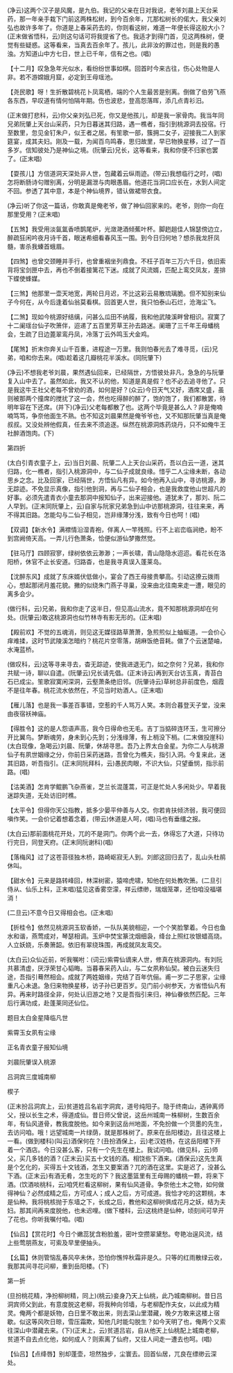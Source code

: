 <!-- { "loadSidebar": true } -->
(净云)这两个汉子是风魔，是九伯。我记的父亲在日对我说，老爷刘晨上天台采药，那一年亲手栽下门前这两株松树，到今百余年，兀那松树长的偌大，我父亲刘弘也故许多年了。你道是上春采药去的，你则看这树，难道一年便长得这般大小？(正末做省悟科，云)则这句话可将我提省了也。我适才到得门首，见这两株树，便觉有些疑惑。这等看来，当真去百余年了。孩儿，此非汝的罪过也，则是我的愚浊。方知道山中方七日，世上已千年，信有之也。(唱)

【十二月】叹急急年光似水，看纷纷世事如棋。回首时今来古往，伤心处物是人非。若不游嫦娥月窟，必定到王母瑶池。

【尧民歌】呀！生折散碧桃花卜凤鸾栖，端的个人生最苦是别离。倒做了伯劳飞燕各东西，早叹道有情何怕隔年期。伤也波悲，登高怨落晖，添几点青衫汨。

(正末做打悲科，云)你父亲刘弘已死，你又是他孩儿，却是我一家骨肉。我当年同兄弟阮肇上天台山采药，只为日暮迷其归路，遇一樵者，指引到桃源洞去投宿。行至数里，忽见金钉朱户，似王者之居。有笙歌一部，簇拥二女子，迎接我二人到家筵宴，成其夫妇。刚及一载，为闻百鸟鸣春，思归故里，早已物换星移，过了一百多岁。信知彼处乃是神仙之境。(阮肇云)兄长，这等看来，我和你便不归家也罢了。(正末唱)

【耍孩儿】方信道洞天深处非人世，包藏着云纵雨迹。(带云)我想临行之时，(唱)怎将断肠诗句赠别离，分明是漏泄与肉眼愚眉。他道花当洞口应长在，水到人间定不回。参透了其中意，本是个神仙境界，错认做裙带衣食。

(净云)听了你这一篇话，你敢真是俺老爷，做了神仙回家来的。老爷，则你一向在那里受用？(正末唱)

【五煞】我受用淡氤氲香喷鹊尾炉，光潋滟酒倾蕉叶杯。脚趔趄佳人锦瑟傍边立，醉疏狂闲吟夜月诗千首，眼迷希细看春风玉一围。到今日归何地？想杀我龙肝凤髓，害杀我螓首蛾眉。

【四煞】也曾交颈睡并手行，也曾重裀坐列鼎食。不枉子百年三万六千日，依旧索背将宝剑匣中去，再也不倒着接篱花下迷。成就了风流婿，匹配上鸾交凤友，差排下蝶使蜂媒。

【三煞】他那里一壶天地宽，两轮日月迟，不比这彩云易散琉璃脆。但不知别来仙子今何在，从今后逢着仙翁莫看棋。回首更人世，我只怕泰山石烂，沧海尘飞。

【二煞】现如今桃源好结缡，问甚么瓜田不纳履，我和他武陵溪畔曾相识。寂寞了十二阑瑶台仙子吹箫伴，迢递了五百里芳草王孙去路迷。阑珊了三千年王母蟠桃会，生疏了日边蓖翠鸾丹凤，冷落丁云外鸣玉犬金鸡。

【尾煞】折末你奔关山千百重，进程途一万里。我则怕春光去了难寻觅，(云)兄弟，咱和你去来。(唱)趁着这几瓣桃花半溪水。(同阮肇下)

(净云)不想我老爷刘晨，果然遇仙回来，已经隔世，方悟彼处非凡，急急的与阮肇复入山中去了。虽然如此，我又不认的他，知道是真是假？也不必去追寻他了。只是我这牛王社父老每不曾劝的酒，如何是好？(众云)今日天气又好，酒席又盛，虽则被那两个撞席的搅扰了这一会，然也吃得醉的醉了，饱的饱了，我们都散罢，待明年容在下还席。(并下)(净云)父老每都散了也。这两个毕竟是甚么人？非是俺喃喃笃笃，争奈他面生不熟。也不知这刘晨果然是俺爷爷也，又不知那阮肇当真是俺叔叔。又没处辨他假真，任去来不须追逐。纵然在桃源洞炼药烧丹，只不如俺牛王社醉酒饱肉。(下)


第四折

(太白引青衣童子上，云)当日刘晨、阮肇二人上天台山采药，吾以白云一道，迷其归路，化一樵者，指引入桃源洞中，与二仙子成就良缘。惜乎二人尘缘未断，各动思乡之念。比及回家，已经隔世，方悟仙凡有异。如今他再入山中，寻访桃源，渺无踪迹。不免显示真像，指引他到洞，再与二仙子相会，也是我救度他山世超凡的好事。必须先遣青衣小童去那洞中报知仙子，出来迎接他。道犹未了，那刘、阮二人早到。(正末同阮肇上，云)自家与阮家兄弟急到山中访那桃源洞，往往来来，再不得其旧路。怎能勾与二仙子相见，岂非缘薄分浅，致有今日也呵！(唱)

【双调】【新水令】满襟情沿湿青袍，伴离人一竿残照。行不上岩峦临涧绝，盼不到宫阙倚天高。一弄儿行色萧条，恰便似游仙梦撒然觉。

【驻马厅】四顾寂寥，绿树依依云渺渺；一声长啸，青山隐隐水迢迢。看花长在洛阳桥，休官不止长安道。归路杳，也是我寻真误入蓬莱岛。

【沈醉东风】成就了东床婿伏低做小，宴会了西王母接贵攀高。引动这撩云拨雨心，想起那闭月羞花貌。撇的似绕朱门燕子寻巢，没来由北往南来走一遭，眼见的离多会少。

(做行科，云)兄弟，我和你走了这半日，但见高山流水，竟不知那桃源洞却在何处。(阮肇云)敢这桃源洞也似竹林寺有影无形的。(正末唱)

【殿前欢】不觉的五魂消，则见这无媒径路草萧萧，急煎煎似上蚰蜒道。一会价心痒难揉，这时节武陵溪怎暗约？桃花片空零落，胡麻饭绝音耗。做了个云迷楚岫，水淹蓝桥。

(做叹科，云)这等寻来寻去，杳无踪迹，使我进退无门，如之奈何？兄弟，我和你共赋一诗，聊以自遣。(阮肇云)兄长请先倡。(正末诗云)再到天台访玉真，青苔白石已成尘。笙歌寂寞闲深洞，云壑萧条绝旧邻。(阮肇诗云)草树总非前度色，烟霞不是往年春。桃花流水依然在，不见当时劝酒人。(正末唱)

【雁儿落】也是我一事差百事错，空惹的千人骂万人笑。本则合暮登天子堂，没来由夜宿袄神庙。

【得胜令】这的是人怨语声高，我今日得命也无毛。吉丁当掂碎连环玉，生可擦分开比翼鸟。梦断魂劳，身未到心先到；分浅缘薄，有上梢没下梢。(二末做投崖科)(太白现像，急喝云)刘晨、阮肇，休胡寻思。吾乃上界太白金星。为你二人与桃源仙子有夙世姻缘之分，你前日采药迷路，吾曾化为樵夫，指引入洞。今复来此，迷其旧路，听吾指引。(正末同阮拜科，云)愚民肉眼，不识大仙，只望垂悯，指示前路。(唱)

【沽美酒】怎肯学鲲鹏飞杂燕雀，芝兰长混蓬蒿，可正是忙处人多闲处少。早着我迷踪失道，无处访旧时樵。

【太平令】但得你天公指教，抵多少晏平仲善与人交。你若肯扶倾济弱，我可便回嗔作笑。一会价记着想着念着，(带云)休道是人呵，(唱)马也有垂缰之报。

(太白云)那前面桃花开处，兀的不是洞门。你两个此一去，休得忘了大道，只待功行完日，同登天府。(正末同阮谢科)(唱)

【落梅风】过了这苍苔径独木桥，路崎岖寂无人到。刘郎这回归去了，乱山头杜鹃休叫。

【甜水令】元来是路转峰回，林深树密，猿啼虎啸，知他在何处教吹箫。(二旦引侍从、仙乐上科，正末唱)猛见这香雾空濛，祥云缥缈，瑞烟笼罩，还怕咱没福堪消！

(二旦云)不意今日又得相会也。(正末唱)

【折桂令】依然见桃源洞玉软香娇，一队队美貌相迎，一个个笑脸擎着。今日也鱼水和谐，燕莺成对，琴瑟相调。玉炉中焚宝篆沈烟细袅，绛台上照红妆银蜡高烧。人立妖娆，乐奏箫韶。依旧有翠绕珠围，再成就凤友鸾交。

(太白云)众仙近前，听我嘱咐：(词云)紫霄仙谪来人世，修真在桃源洞内。有刘阮共慕清虚，厌浮荣甘心韬晦。当暮春采药入山，与二女夙称仙契。被白云迷失归途，吾指引蓦然相会。成就了两姓姻缘，完结了百年伉俪。甫一岁二子思家，尘缘重凡心未退。急归来物换星移，访子孙已更百岁。见门前小树参天，方省悟仙凡有异。再来时路径全非，何处认旧游之地？又是吾指引来归，神仙眷依然匹配。三年后行满功成，赴蓬莱同还仙位。

题目太白金星降临凡世

紫霄玉女夙有尘缘

正名青衣童子报知仙境

刘晨阮肇误入桃源
　




吕洞宾三度城南柳

楔子

(正末扮吕洞宾上，云)贫道姓吕名岩字洞宾，道号纯阳子。隐于终南山，遇钟离师父，授以长生之术，得道成仙。昔日师父曾说，这岳州城南一株柳树，生数百余年，有仙风道骨，教我度脱他。如今来到这岳州地面，不免扮做一个货墨的先生，去访问咱。哦！远望城南一片绿荫，就是那株树了。原来在岳阳楼边，且往这楼上一看。(做到楼科)(叫云)酒保何在？(丑扮酒保上，云)老汉姓杨，在这岳阳楼下开着一个酒店。今日没甚么客，只有一个先生在楼上。我试问咱。(做见科，云)师父，买几多钱的酒？(正末云)买五十文钱的酒。相饶些下酒来。(酒保云)这先生真是个乞化的，买得五十文钱酒，怎生又要案酒？兀的酒在这里。实是迟了，没甚么下酒。(正末云)有酒无肴，怎生吃的下？我这墨篮里有王母赐的蟠桃一颗，将来下酒。(饮酒啖桃科，云)咱凭栏看这柳树，果有仙风道骨。争奈他土木之物，如何做得神仙？必然成精之后，方可成人；成人之后，方可成道。我恰才吃的这颗桃，本是仙种。我将桃核抛于东墙之下，长成之后，教他和这柳树俱成花月之妖，结为夫妇。那其间再来度脱他，也未迟哩。(做下楼科，云)这桃终是仙种，顷刻间可早开了花也。你听我嘱付咱。(唱)

【仙吕】【赏花时】今日个嫩蕊犹含粉脸羞，密叶空攒翠黛愁。夸艳冶逞风流，结上些莺朋燕友，可索及早里便抽头。

【幺篇】休则管恼乱春风卒未休，恐怕你憔悴秋霜非是久。只等的红雨散绿云收，我那其间寻花问柳，重到岳阳楼。(下)


第一折

(旦扮桃花精，净扮柳树精，同上)(桃云)妾身乃天上仙桃，此乃城南柳树。昔日吕洞宾师父到此，有意度脱这老柳，将我种向邻墙，与老柳配作夫女，以此成为精灵。俺两个都是妖物，白日里不敢出来，则去深山里潜藏，晚夕方敢来这楼上宿歇。似这等风吹日晾，雪压霜欺，知他几时能勾脱生？如今天明了也，俺两个又索往深山中潜藏去来。(下)(正末上，云)贫道吕岩，自从他天上仙桃配上城南老柳，贫道不自去点化他，如何成人？则索离了仙府，又往人间走一遭去也呵。(唱)

【仙吕】【点绛唇】别却蓬壶，坦然独步，尘寰去。回首仙居，兀良在缥缈云深处。

